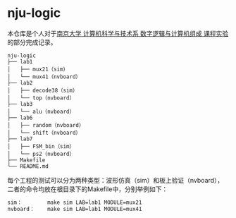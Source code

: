 # nju-logic
本仓库是个人对于[南京大学 计算机科学与技术系 数字逻辑与计算机组成 课程实验](https://nju-projectn.github.io/dlco-lecture-note/index.html)的部分完成记录。

```
nju-logic
├── lab1
│   ├── mux21（sim）
│   └── mux41（nvboard）
├── lab2
│   ├── decode38（sim）
│   └── top（nvboard）
├── lab3
│   └── alu（nvboard）
├── lab6
│   ├── random（nvboard）
│   └── shift（nvboard）
├── lab7
│   ├── FSM_bin（sim）
│   └── ps2（nvboard）
├── Makefile
└── README.md
```

每个工程的测试可以分为两种类型：波形仿真（sim）和板上验证（nvboard），二者的命令均放在根目录下的Makefile中，分别举例如下：

```bash
sim：		make sim LAB=lab1 MODULE=mux21
nvboard：	make sim LAB=lab1 MODULE=mux41
```


